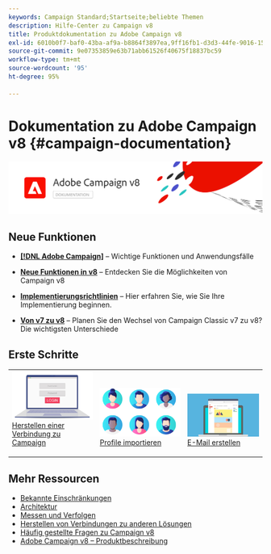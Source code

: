 ```yaml
---
keywords: Campaign Standard;Startseite;beliebte Themen
description: Hilfe-Center zu Campaign v8
title: Produktdokumentation zu Adobe Campaign v8
exl-id: 6010b0f7-baf0-43ba-af9a-b8864f3897ea,9ff16fb1-d3d3-44fe-9016-15abffdbc74e
source-git-commit: 9e07353859e63b71abb61526f40675f18837bc59
workflow-type: tm+mt
source-wordcount: '95'
ht-degree: 95%

---
```


# Dokumentation zu Adobe Campaign v8 {#campaign-documentation}

![](assets/banner-documentationv8.png)

## Neue Funktionen

* **[ [!DNL Adobe Campaign]](start/get-started.md)** – Wichtige Funktionen und Anwendungsfälle

* **[Neue Funktionen in v8](start/whats-new.md)** – Entdecken Sie die Möglichkeiten von Campaign v8

* **[Implementierungsrichtlinien](start/implement.md)** – Hier erfahren Sie, wie Sie Ihre Implementierung beginnen.

* **[Von v7 zu v8](start/capability-matrix.md)** – Planen Sie den Wechsel von Campaign Classic v7 zu v8? Die wichtigsten Unterschiede

## Erste Schritte

<table>
<tr>
  <td valign="bottom">
    <a href="start/connect.md">
      <img alt="Verbinden" src="start/assets/do-not-localize/login.jpeg"/>
    </a>
    <div>
    <a href="start/connect.md">Herstellen einer Verbindung zu Campaign</a>
    </div>
    <br>
  </td>

<td valign="bottom">
      <a href="start/import.md">
       <img alt="Import" src="start/assets/do-not-localize/profiles.jpeg" />
       </a>
    <div><a href="start/import.md">Profile importieren</a>
    </div>
    <br>
  </td>
  <td valign="bottom">
    <a href="start/create-message.md">
      <img alt="E-Mail" src="start/assets/do-not-localize/email-design.jpeg" />
    </a>
    <div>
    <a href="start/create-message.md">E-Mail erstellen</a>
    </div>
    <br>
  </td>
</tr>
</table>

## Mehr Ressourcen

* [Bekannte Einschränkungen](start/known-limitations.md)
* [Architektur](dev/architecture.md)
* [Messen und Verfolgen](start/reporting.md)
* [Herstellen von Verbindungen zu anderen Lösungen](connect/integration.md)
* [Häufig gestellte Fragen zu Campaign v8](start/campaign-faq.md)
* [Adobe Campaign v8 – Produktbeschreibung](https://helpx.adobe.com/de/legal/product-descriptions/adobe-campaign-managed-cloud-services.html)
